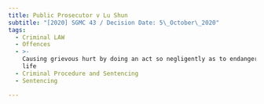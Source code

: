 ```yaml
---
title: Public Prosecutor v Lu Shun
subtitle: "[2020] SGMC 43 / Decision Date: 5\_October\_2020"
tags:
  - Criminal LAW
  - Offences
  - >-
    Causing grievous hurt by doing an act so negligently as to endanger human
    life
  - Criminal Procedure and Sentencing
  - Sentencing

---
```

